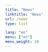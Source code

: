 ```yaml
---
title: "News"
linktitle: "News"
url: /news
type: list

lang: "en"
menu: ["en"]
menu_weight: 10
---
```

